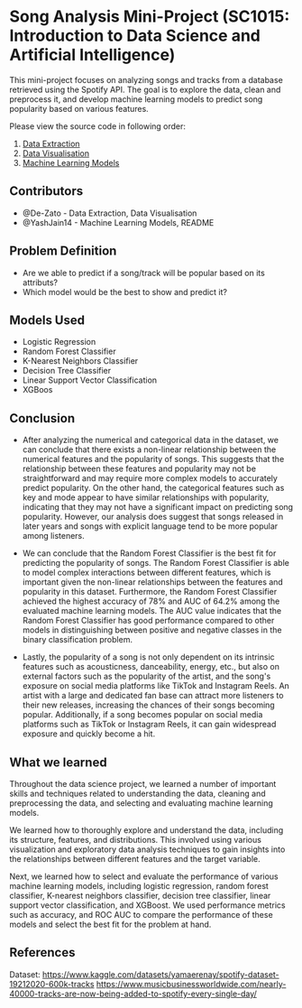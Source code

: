 # Song Analysis Mini-Project (SC1015: Introduction to Data Science and Artificial Intelligence)
This mini-project focuses on analyzing songs and tracks from a database retrieved using the Spotify API. The goal is to explore the data, clean and preprocess it, and develop machine learning models to predict song popularity based on various features.

Please view the source code in following order:

1. [Data Extraction](https://github.com/De-Zato/song-analysis/blob/main/data-extraction.ipynb)
2. [Data Visualisation](https://github.com/De-Zato/song-analysis/blob/main/data-visualisation.ipynb)
3. [Machine Learning Models](https://github.com/De-Zato/song-analysis/blob/main/MachineLearningModels.ipynb)

## Contributors
- @De-Zato - Data Extraction, Data Visualisation
- @YashJain14 - Machine Learning Models, README

## Problem Definition
- Are we able to predict if a song/track will be popular based on its attributs?
- Which model would be the best to show and predict it?

## Models Used
- Logistic Regression
- Random Forest Classifier
- K-Nearest Neighbors Classifier
- Decision Tree Classifier
- Linear Support Vector Classification
- XGBoos

## Conclusion
- After analyzing the numerical and categorical data in the dataset, we can conclude that there exists a non-linear relationship between the numerical features and the popularity of songs. This suggests that the relationship between these features and popularity may not be straightforward and may require more complex models to accurately predict popularity.
On the other hand, the categorical features such as key and mode appear to have similar relationships with popularity, indicating that they may not have a significant impact on predicting song popularity.
However, our analysis does suggest that songs released in later years and songs with explicit language tend to be more popular among listeners.

- We can conclude that the Random Forest Classifier is the best fit for predicting the popularity of songs. The Random Forest Classifier is able to model complex interactions between different features, which is important given the non-linear relationships between the features and popularity in this dataset. Furthermore, the Random Forest Classifier achieved the highest accuracy of 78% and AUC of 64.2% among the evaluated machine learning models. The AUC value indicates that the Random Forest Classifier has good performance compared to other models in distinguishing between positive and negative classes in the binary classification problem.

- Lastly, the popularity of a song is not only dependent on its intrinsic features such as acousticness, danceability, energy, etc., but also on external factors such as the popularity of the artist, and the song's exposure on social media platforms like TikTok and Instagram Reels. An artist with a large and dedicated fan base can attract more listeners to their new releases, increasing the chances of their songs becoming popular. Additionally, if a song becomes popular on social media platforms such as TikTok or Instagram Reels, it can gain widespread exposure and quickly become a hit.

## What we learned
Throughout the data science project, we learned a number of important skills and techniques related to understanding the data, cleaning and preprocessing the data, and selecting and evaluating machine learning models.

We learned how to thoroughly explore and understand the data, including its structure, features, and distributions. This involved using various visualization and exploratory data analysis techniques to gain insights into the relationships between different features and the target variable.

Next, we learned how to select and evaluate the performance of various machine learning models, including logistic regression, random forest classifier, K-nearest neighbors classifier, decision tree classifier, linear support vector classification, and XGBoost. We used performance metrics such as accuracy, and ROC AUC to compare the performance of these models and select the best fit for the problem at hand.

## References
Dataset: https://www.kaggle.com/datasets/yamaerenay/spotify-dataset-19212020-600k-tracks
https://www.musicbusinessworldwide.com/nearly-40000-tracks-are-now-being-added-to-spotify-every-single-day/

